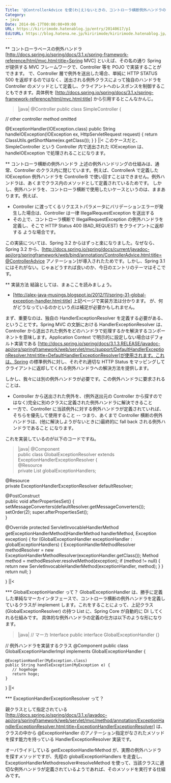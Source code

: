 ```yaml
---
Title: '@ControllerAdvice を使(わ|え)ないときの、コントローラ横断例外ハンドラの実装'
Category:
- java
Date: 2014-06-17T00:00:00+09:00
URL: https://kiririmode.hatenablog.jp/entry/20140617/p1
EditURL: https://blog.hatena.ne.jp/kiririmode/kiririmode.hatenablog.jp/atom/entry/8454420450078209436
---
```



** コントローラベースの例外ハンドラ
[http://docs.spring.io/spring/docs/3.1.x/spring-framework-reference/html/mvc.html:title=Spring MVC] といえば、その名の通り Spring が提供する MVC フレームワークで、Controller 等を POJO で実装することができます。
で、Controller 層で例外を送出した場合、単純に HTTP STATUS 500 を返却するのではなく、送出される例外クラスによって独自のハンドラを Controller のメソッドとして定義し、クライアントへのレスポンスを制御することもできます。具体例を [http://docs.spring.io/spring/docs/3.1.x/spring-framework-reference/html/mvc.html:title] から引用するとこんなかんじ。
>|java|
@Controller
public class SimpleController {

  // other controller method omitted

  @ExceptionHandler(IOException.class)
  public String handleIOException(IOException ex, HttpServletRequest request) {
    return ClassUtils.getShortName(ex.getClass());
  }
}
||<
このケースだと、SimpleController という Controller 内で送出された IOException は、handleIOException で処理されることになります。

** コントローラ横断の例外ハンドラ
上述の例外ハンドリングの仕組みは、通常、Controller のクラス内に閉じています。例えば、ControllerA で定義した IOException 例外ハンドラを ControllerB で使い回すことはできません。例外ハンドラは、あくまでクラス内のメソッドとして定義されているためです。
しかし、例外ハンドラを、コントローラ横断で使用したいケースというのは、ままあります。例えば、
+ Controller に渡ってくるリクエストパラメータにバリデーションエラーが発生した場合は、Controller は一律 IllegalRequestException を送出する
+ その上で、コントローラ横断で IllegalRequestException の例外ハンドラを定義し、そこで HTTP Status 400 (BAD_REQUEST) をクライアントに返却する
ような場合です。

この実装については、Spring 3.2 からはずっと楽になりました。なぜなら、Spring 3.2 から、[http://docs.spring.io/spring/docs/current/javadoc-api/org/springframework/web/bind/annotation/ControllerAdvice.html:title=@ControllerAdvice アノテーション]が導入されたためです。しかし、Spring 3.1 にはそれがない。じゃぁどうすれば良いのか、今日のエントリのテーマはそこです。

** 実装方法
結論としては、まぁここを読みましょう。
- [http://alex-java-musings.blogspot.jp/2012/11/spring-31-global-exception-handler.html:title]
上記ページで実装方法は分かります。
が、何がどうなっているのかという点は補足が必要かもしれません。

まず、重要なのは、独自の HandlerExceptionResolver を定義する必要がある、ということです。Spring MVC の文脈における HandlerExceptionResolver は、Controller から送出された例外をどのハンドラで処理するかを解決するコンポーネントを意味します。Application Context で明示的に設定しない場合はデフォルト実装である [http://docs.spring.io/spring/docs/3.1.3.RELEASE/javadoc-api/org/springframework/web/servlet/mvc/support/DefaultHandlerExceptionResolver.html:title=DefaultHandlerExceptionResolver]が使用されます。これは、Spring の標準例外に対し、それぞれ適切な HTTP Status をマッピングしてクライアントに返却してくれる例外ハンドラへの解決方法を提供します。

しかし、我々には別の例外ハンドラが必要です。この例外ハンドラに要求されることは、
+ Controller から送出された例外を、(例外送出元の Controller から探すのではなく)完全に別のクラスに定義された例外ハンドラに解決できること
+ 一方で、Controller に当該例外に対する例外ハンドラが定義されていれば、そちらを優先して使用すること
-- つまり、あくまで Controller 横断の例外ハンドラは、(他に解決しようがないときに)最終的に fall back される例外ハンドラであること
になります。

これを実装しているのが以下のコードですね。
>|java|
 @Component  
 public class GlobalExceptionResolver extends ExceptionHandlerExceptionResolver {  
   @Resource  
   private List<GlobalExceptionHandler> globalExceptionHandlers;  

   @Resource  
   private ExceptionHandlerExceptionResolver defaultResolver;  
     
   @PostConstruct  
   public void afterPropertiesSet() {  
     setMessageConverters(defaultResolver.getMessageConverters());  
     setOrder(2); 
     super.afterPropertiesSet();  
   }  
   
   @Override protected ServletInvocableHandlerMethod getExceptionHandlerMethod(HandlerMethod handlerMethod, Exception　exception) {
     for (GlobalExceptionHandler exceptionHandler : globalExceptionHandlers) { 
       ExceptionHandlerMethodResolver methodResolver 
         = new ExceptionHandlerMethodResolver(exceptionHandler.getClass()); 
       Method method = methodResolver.resolveMethod(exception); 
       if (method != null) { 
         return new ServletInvocableHandlerMethod(exceptionHandler, method); 
       } 
     } 
     return null; 
   }
   
 }
||<

*** GlobalExceptionHandler って？
GlobalExceptionHandler は、勝手に定義した単純なマーカインタフェースで、コントローラ横断の例外ハンドラを定義しているクラスが implement します。これをすることによって、上記クラス (GlobalExceptionResolver) の持つ List<GlobalExceptionHandler> に、Spring Core が自動的に DI してくれる仕組みです。 
具体的な例外ハンドラの定義の仕方は以下のような形になります。

>|java|
// マーカ Interface 
public interface GlobalExceptionHandler {}

// 例外ハンドラを実装するクラス
@Component
public class GlobalExceptionHandlerImpl implements GlobalExceptionHandler {

    @ExceptionHandler(MyException.class)
    public String handleException(MyException e) {
       // hogehoge
       return hoge;
    }
}
||<

*** ExceptionHandlerExceptionResolver って？

親クラスとして指定されている [http://docs.spring.io/spring/docs/3.1.x/javadoc-api/org/springframework/web/servlet/mvc/method/annotation/ExceptionHandlerExceptionResolver.html:title=ExceptionHandlerExceptionResolver] は、クラスの中から @ExceptionHandler のアノテーション指定がなされたメソッドを探す能力を持っている HandlerExceptionResolver 実装です。

オーバライドしている getExceptionHandlerMethod が、実際の例外ハンドラを探すメソッドですが、先程の globalExceptionHandlers を走査し、ExceptionHandlerMethodresolver#resolveMethod を使って、当該クラスに適切な例外ハンドラが定義されているようであれば、そのメソッドを実行する仕組みです。
